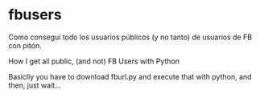 # fbusers

Como conseguí todo los usuarios públicos (y no tanto) de usuarios de FB con pitón.

How I get all public, (and not) FB Users with Python

Basiclly you have to download fburl.py and execute that with python, and then, just wait...
